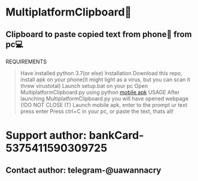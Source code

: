 # MultiplatformClipboard💚
## Clipboard to paste copied text from phone📱 from pc💻
REQUIREMENTS
> Have installed python 3.7(or else)
Installation
> Download this repo, install apk on your phone(It might light as a virus, but you can scan it threw virustotal)
> Launch setup.bat on your pc
> Open MultiplatformClipboard.py using python
> [mobile apk](https://github.com/zxccr1sx/MultiplatformClipboard/raw/main/app-release.apk)
USAGE
> After launching MultiplatformClipboard.py you will have opened webpage (!DO NOT CLOSE IT)
> Launch mobile apk, enter to the prompt ur text
> press enter
> Press ctrl+C in your pc, or paste the text, thats all!
# Support author: bankCard-5375411590309725
## Contact author: telegram-@uawannacry
